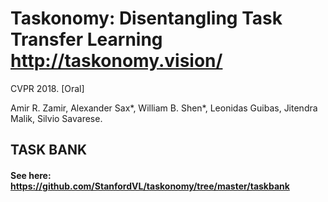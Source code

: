 # Taskonomy: Disentangling Task Transfer Learning http://taskonomy.vision/ 

CVPR 2018. [Oral]

Amir R. Zamir, Alexander Sax*, William B. Shen*, Leonidas Guibas, Jitendra Malik, Silvio Savarese. 

## TASK BANK
#### See here: https://github.com/StanfordVL/taskonomy/tree/master/taskbank

<!--- #### See more info about TASK BANK here: https://taskonomy.vision/#models
#### Try the live demo here: https://taskonomy.vision/tasks
## More of code, models, and dataset of Taskonomy coming soon. 
(repository under construction) --->

